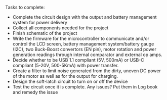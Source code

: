 Tasks to complete:

- Complete the circuit design with the output and battery management system for power delivery
- Collect all components needed for the project
- Finish schematic of the project
- Write the firmware for the microcontroller to communicate and/or control the LCD screen, battery management system/battery gauge (I2C), two Buck-Boost convertors (EN pin), motor rotation and power generation readings through internal comparator and external op amps.
- Decide whether to be USB 1.1 compliant (5V, 500mA) or USB-C compliant (5-20V, 500-5KmA) with power transfer.
- Create a filter to limit noise generated from the dirty, uneven DC power of the motor as well as for the output for charging.
- Design the soft-latch circuit to turn on or off the device
- Test the circuit once it is complete. Any issues? Put them in Log book and remedy the issue

